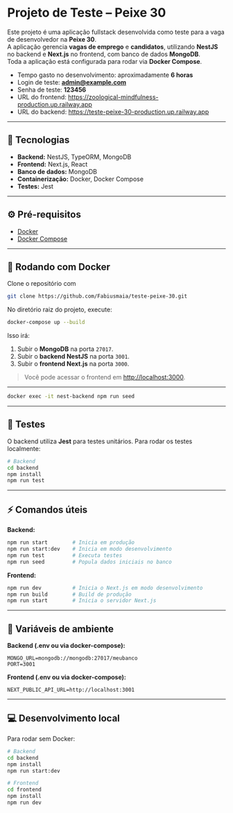 # Projeto de Teste – Peixe 30

Este projeto é uma aplicação fullstack desenvolvida como teste para a vaga de desenvolvedor na **Peixe 30**.  
A aplicação gerencia **vagas de emprego** e **candidatos**, utilizando **NestJS** no backend e **Next.js** no frontend, com banco de dados **MongoDB**.  
Toda a aplicação está configurada para rodar via **Docker Compose**.

* Tempo gasto no desenvolvimento: aproximadamente **6 horas**  
* Login de teste: **admin@example.com**  
* Senha de teste: **123456**
* URL do frontend: https://zoological-mindfulness-production.up.railway.app
* URL do backend: https://teste-peixe-30-production.up.railway.app

---

## 🚀 Tecnologias

* **Backend:** NestJS, TypeORM, MongoDB
* **Frontend:** Next.js, React
* **Banco de dados:** MongoDB
* **Containerização:** Docker, Docker Compose
* **Testes:** Jest

---


## ⚙️ Pré-requisitos

* [Docker](https://www.docker.com/get-started)
* [Docker Compose](https://docs.docker.com/compose/install/)

---

## 🐳 Rodando com Docker

Clone o repositório com 
```bash
git clone https://github.com/Fabiusmaia/teste-peixe-30.git
```

No diretório raiz do projeto, execute:

```bash
docker-compose up --build
```

Isso irá:

1. Subir o **MongoDB** na porta `27017`.
2. Subir o **backend NestJS** na porta `3001`.
3. Subir o **frontend Next.js** na porta `3000`.

> Você pode acessar o frontend em [http://localhost:3000](http://localhost:3000).

---

```bash
docker exec -it nest-backend npm run seed
```

---

## 🧪 Testes

O backend utiliza **Jest** para testes unitários. Para rodar os testes localmente:

```bash
# Backend
cd backend
npm install
npm run test
```

---

## ⚡ Comandos úteis

**Backend:**

```bash
npm run start        # Inicia em produção
npm run start:dev    # Inicia em modo desenvolvimento
npm run test         # Executa testes
npm run seed         # Popula dados iniciais no banco
```

**Frontend:**

```bash
npm run dev          # Inicia o Next.js em modo desenvolvimento
npm run build        # Build de produção
npm run start        # Inicia o servidor Next.js
```

---

## 🔑 Variáveis de ambiente

**Backend (.env ou via docker-compose):**

```
MONGO_URL=mongodb://mongodb:27017/meubanco
PORT=3001
```

**Frontend (.env ou via docker-compose):**

```
NEXT_PUBLIC_API_URL=http://localhost:3001
```

---

## 💻 Desenvolvimento local

Para rodar sem Docker:

```bash
# Backend
cd backend
npm install
npm run start:dev

# Frontend
cd frontend
npm install
npm run dev
```





